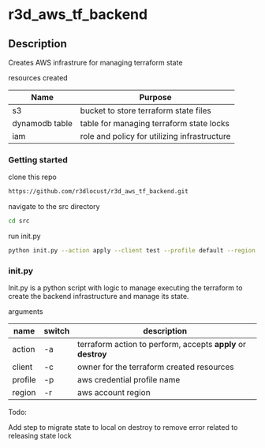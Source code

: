 # r3d_aws_tf_backend

## Description

Creates AWS infrastrure for managing terraform state

resources created

| Name | Purpose |
|------|---------|
| s3 | bucket to store terraform state files |
| dynamodb table | table for managing terraform state locks |
| iam | role and policy for utilizing infrastructure |

### Getting started

clone this repo

```bash
https://github.com/r3dlocust/r3d_aws_tf_backend.git
```

navigate to the src directory

```bash
cd src
```

run init.py

```bash
python init.py --action apply --client test --profile default --region us-east-1
```

### init.py

Init.py is a python script with logic to manage executing the terraform to create the backend infrastructure and manage its state.

arguments

| name | switch | description |
|------|--------|-------------|
| action | -a | terraform action to perform, accepts **apply** or **destroy** |
| client | -c | owner for the terraform created resources |
| profile | -p | aws credential profile name |
| region | -r | aws account region |

Todo:

Add step to migrate state to local on destroy to remove error related to releasing state lock